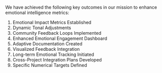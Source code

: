 

We have achieved the following key outcomes in our mission to enhance emotional intelligence metrics:

1. Emotional Impact Metrics Established
2. Dynamic Tonal Adjustments
3. Community Feedback Loops Implemented
4. Enhanced Emotional Engagement Dashboard
5. Adaptive Documentation Created
6. Visualized Feedback Integration
7. Long-term Emotional Tracking Initiated
8. Cross-Project Integration Plans Developed
9. Specific Numerical Targets Defined